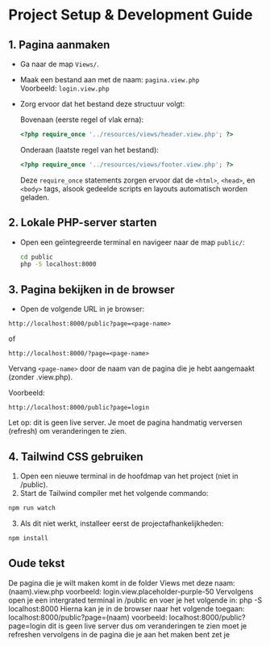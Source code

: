 # Project Setup & Development Guide

## 1. Pagina aanmaken

- Ga naar de map `Views/`.
- Maak een bestand aan met de naam: `pagina.view.php`  
  Voorbeeld: `login.view.php`

- Zorg ervoor dat het bestand deze structuur volgt:

  Bovenaan (eerste regel of vlak erna):

  ```php
  <?php require_once '../resources/views/header.view.php'; ?>
  ```
  Onderaan (laatste regel van het bestand):
  ```php
  <?php require_once '../resources/views/footer.view.php'; ?>
  ```
  Deze `require_once` statements zorgen ervoor dat de ``<html>``, ``<head>``, en ``<body>`` tags, alsook gedeelde scripts en layouts automatisch worden geladen.

## 2. Lokale PHP-server starten

- Open een geïntegreerde terminal en navigeer naar de map `public/`:

  ```bash
  cd public
  php -S localhost:8000
  ```
## 3. Pagina bekijken in de browser

- Open de volgende URL in je browser:
```
http://localhost:8000/public?page=<page-name>
```
of
```
http://localhost:8000/?page=<page-name>
```
Vervang `<page-name>` door de naam van de pagina die je hebt aangemaakt (zonder .view.php).

Voorbeeld:
```
http://localhost:8000/public?page=login
```
Let op: dit is geen live server. Je moet de pagina handmatig verversen (refresh) om veranderingen te zien.

## 4. Tailwind CSS gebruiken

1. Open een nieuwe terminal in de hoofdmap van het project (niet in /public).
2. Start de Tailwind compiler met het volgende commando:
```bash
npm run watch
```
3. Als dit niet werkt, installeer eerst de projectafhankelijkheden:
```bash
npm install
```

## Oude tekst 

De pagina die je wilt maken komt in de folder Views met deze naam: (naam).view.php voorbeeld: login.view.placeholder-purple-50
Vervolgens open je een intergrated terminal in /public en voer je het volgende in: php -S localhost:8000
Hierna kan je in de browser naar het volgende toegaan: localhost:8000/public?page=(naam) voorbeeld: localhost:8000/public?page=login
dit is geen live server dus om veranderingen te zien moet je refreshen
vervolgens in de pagina die je aan het maken bent zet je